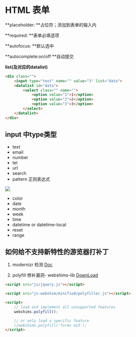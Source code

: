 # HTML 表单

**placeholder: **占位符；添加到表单的输入内

**required: **表单必填选项

**autofocus: **默认选中

**autocomplete:on/off **自动提交

**list(及对应的datalist)**

```html
<div class="">
    <input type="text" name="" value="3" list="data">
    <datalist id="data">
        <select class="" name="">
            <option value="1">1</option>
            <option value="2">2</option>
            <option value="3">3</option>
        </select>
    </datalist>
</div>
```

## input 中type类型

- text
- email
- number
- tel
- url
- search
- pattern 正则表达式

![](http://ww1.sinaimg.cn/mw690/006rAlqhly1g0azjbe0gkj30dc01tmxc.jpg)

- color
- date
- month
- week
- time
- datetime or datetime-local
- reset
- range

## 如何给不支持新特性的游览器打补丁


1. modernizr 检测 [Doc](https://modernizr.com/docs)

2. polyfill 修补漏洞- webshims-lib [DownLoad](https://github.com/aFarkas/webshim)

```html
<script src="js/jquery.js"></script>

<script src="js-webshim/minified/polyfiller.js"></script>

<script>
	// load and implement all unsupported features
	webshims.polyfill();

	// or only load a specific feature
	//webshims.polyfill('forms es5');
</script>
```
